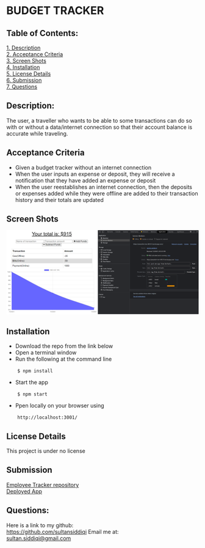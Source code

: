 # BUDGET TRACKER

 ## Table of Contents:  

[1. Description](#Description)  
[2. Acceptance Criteria](#Acceptance-Criteria)  
[3. Screen Shots](#Screen_Shots)  
[4. Installation](#Installation)  
[5. License Details](#License-Details)  
[6. Submission](#Submission)   
[7. Questions](#Questions)  

## Description:  

The user, a traveller who wants to be able to some transactions can do so with or without a data/internet connection so that their account balance is accurate while traveling.

## Acceptance Criteria  
- Given a budget tracker without an internet connection
- When the user inputs an expense or deposit, they will receive a notification that they have added an expense or deposit
- When the user reestablishes an internet connection, then the deposits or expenses added while they were offline are added to their transaction history and their totals are updated


## Screen Shots
![App Screenshot](/public/images/screenshot.png)  

## Installation
- Download the repo from the link below  
- Open a terminal window  
- Run the following at the command line
```
    $ npm install
```
- Start the app
```
    $ npm start
```
- Ppen locally on your browser using 
```
    http://localhost:3001/
```

## License Details  
This project is under no license

## Submission  
[Employee Tracker repository](https://github.com/sultansiddiqi/)  
[Deployed App](https://vclbudgettracker.herokuapp.com)  

## Questions:  
 Here is a link to my github:  
https://github.com/sultansiddiqi 
 Email me at:  
sultan.siddiqi@gmail.com

